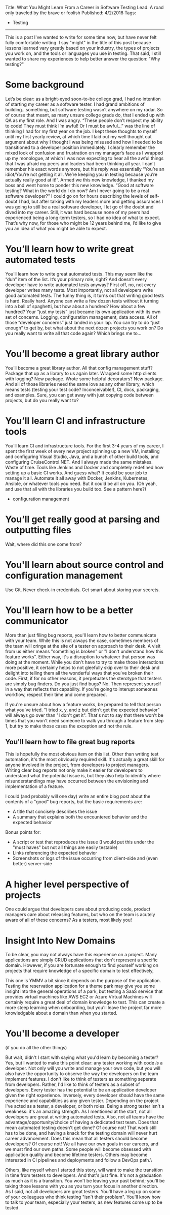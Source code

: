 Title: What You Might Learn From a Career in Software Testing
Lead: A road only traveled by the brave or foolish
Published: 4/2/2018
Tags:
  - Testing
---

This is a post I've wanted to write for some time now, but have never felt fully
comfortable writing. I say "might" in the title of this post because lessons
learned vary greatly based on your industry, the types of projects you work on,
and the tools or languages you use in testing. That said, I still wanted to
share my experiences to help better answer the question: "Why testing?"

# Some background

Let’s be clear: as a bright-eyed soon-to-be college grad, I had no intention of starting my career as a software tester. I had grand ambitions of building…something, but software testing wasn’t anywhere on my radar. So of course that meant, as many unsure college grads do, that I ended up with QA as my first role. And I was angry. “These people don’t respect my ability to code! They must think I’m awful! Or I must be awful…” was the line of thinking I had for my first year on the job. I kept these thoughts to myself until my first yearly review, at which time I laid out my well thought out argument about why I thought I was being misused and how I needed to be transitioned to a developer position immediately. I clearly remember the mixed look of confusion and frustration on my manager’s face as I wrapped up my monologue, at which I was now expecting to hear all the awful things that I was afraid my peers and leaders had been thinking all year. I can’t remember his exact words anymore, but his reply was essentially “You’re an idiot/You’re not getting it all. We’re keeping you in testing because you’re actually really good at it!”. Armed we this new knowledge, I thanked my boss and went home to ponder this new knowledge. “Good at software testing? What in the world do I do now? Am I never going to be a real software developer?” I could go on for hours describing the levels of self-doubt I had, but after talking with my leaders more and getting assurances I was going to still be a real software developer, I let go of the doubt and dived into my career. Still, it was hard because none of my peers had experienced being a long-term testers, so I had no idea of what to expect. That’s why now, for those who might be 12 years behind me, I’d like to give you an idea of what you might be able to expect.

# You’ll learn how to write great automated tests

You’ll learn how to write great automated tests. This may seem like the “duh” item of the list. It’s your primary role, right? And doesn’t every developer have to write automated tests anyway? First off, no, not every developer writes many tests. Most importantly, not all developers write good automated tests. The funny thing is, it turns out that writing good tests is hard. Really hard. Anyone can write a few dozen tests without it turning into a ball of spaghetti, but how about a hundred? How about a few hundred? Your “just my tests” just became its own application with its own set of concerns. Logging, configuration management, data access. All of those “developer concerns” just landed in your lap. You can try to do “just enough” to get by, but what about the next dozen projects you work on? Do you really want to write all that code again? Which brings me to…

# You’ll become a great library author

You’ll become a great library author. All that config management stuff? Package that up as a library to us again later. Wrapped some http clients with logging? New package. Wrote some helpful decorators? New package. And all of those libraries need the same love as any other library, which means tests (testing your test code? Inconceivable!), CI, docs, packaging, and examples. Sure, you can get away with just copying code between projects, but do you really want to?

# You’ll learn CI and infrastructure tools

You’ll learn CI and infrastructure tools. For the first 3-4 years of my career, I spent the first week of every new project spinning up a new VM, installing and configuring Visual Studio, Java, and a bunch of other build tools, and configuring CruiseControl.NET. And I always made the same mistakes. Waste of time. Tools like Jenkins and Docker and completely redefined how setting up a basic CI works. And guess what? It could be your job to manage it all. Automate it all away with Docker, Jenkins, Kubernetes, Ansible, or whatever tools you need. But it could be all on you. (Oh yeah, and use that all with the libraries you build too. See a pattern here?)

- configuration management

# You’ll get really good at parsing and outputting files

Wait, where did this one come from?

# You'll learn about source control and configuration management

Use Git. Never check-in credentials. Get smart about storing your secrets.

# You'll learn how to be a better communicator

More than just filing bug reports, you'll learn how to better communicate with
your team. While this is not always the case, sometimes members of the team will
cringe at the site of a tester on approach to their desk. A visit from us either
means "something is broken" or "I don't understand how this feature works".
Either way, it's a disruption to whatever that person was doing at the moment.
While you don't have to try to make those interactions more positive, it
certainly helps to not gleefully skip over to their desk and delight into
telling them all the wonderful ways that you've broken their code. First, if for
no other reasons, it perpetuates the sterotype that testers are simply bug
finders. Do you just find bugs? No. Then represent yourself in a way that
reflects that capability. If you're going to interupt someones workflow, respect
their time and come prepared.

If you're unsure about how a feature works, be prepared to tell that person what
you've tried. "I tried x, y, and z but didn't get the expected behavior" will
always go over than "I don't get it". That's not to say that there won't be
times that you won't need someone to walk you through a feature from step 1, but
try to make those cases the exception and not the rule.

## You'll learn how to file great bug reports

This is hopefully the most obvious item on this list. Other than writing test
automation, it's the most obviously required skill. It's actually a great
skill for anyone involved in the project, from developers to project managers.
Writing clear bug reports not only make it easier for developers to understand
what the potential issue is, but they also help to identify where
misunderstandings may have occurred between the envisioning and implementation
of a feature.

I could (and probably will one day) write an entire blog post about the contents
of a "good" bug reports, but the basic requirements are:

- A title that concisely describes the issue
- A summary that explains both the encountered behavior and the expected behavior

Bonus points for:

- A script or test that reproduces the issue (I would put this under the "must
  haves" but not all things are easily testable)
- Links referencing the expected behavior
- Screenshots or logs of the issue occurring from client-side and (even better)
  server-side

# A higher level perspective of projects

One could argue that developers care about producing code, product managers care
about releasing features, but who on the team is acutely aware of all of these
concerns? As a testers, most likely you!

# Insight Into New Domains

To be clear, you may not always have this experience on a project. Many
applications are simply CRUD applications that don't represent a specific
domain. However, if you are fortunate enough to find yourself working on
projects that require knowledge of a specific domain to test effectively, 

This one is YMMV a bit since it depends on the purpose of the application.
Testing the reservation application for a theme park may give you some insight
into the general operations of a park, but testing a SaaS service that provides
virtual machines like AWS EC2 or Azure Virtual Machines will certainly require
a great deal of domain knowledge to test. This can create a more steep learning
when onboarding, but you'll leave the project far more knowledgable about a
domain than when you started.

# You'll become a developer

(if you do all the other things)

But wait, didn't I start with saying what you'd learn by becoming a tester? Yes,
but I wanted to make this point clear: any tester working with code *is* a
developer. Not only will you write and manage your own code, but you will also
have the opportunity to observe the way the developers on the team implement
features. I don't like to think of testers as something seperate from
developers. Rather, I'd like to think of testers as a subset of developers.
Every tester has the potential to be an application developer given the right
experience. Inversely, every developer *should* have the same experience and
capabilities as any given tester. Depending on the project I've acted as a
tester, a developer, or both roles. Being a strong tester isn't a weakness: it's
an amazing strength. As I mentioned at the start, not all developers are great
at writing automated tests. Also, not all teams have the advantage/opportunity/choice
of having a dedicated test team. Does that mean automated testing doesn't get
done? Of course not! That work still has to be done, and having a knack for the
testing domain will never hurt career advancement. Does this mean that all
testers should become developers? Of course not! We all have our own goals in
our careers, and we must find our own paths. Some people will become obsessed
with application quality and become lifetime testers. Others may become
interested in CI pipelines and deployments and follow a DevOps path.\

Others, like myself when I started this story, will want to make the transition
in time from testers to developers. And that's just fine. It's not a graduation
as much as it is a transition. You won't be leaving your past behind; you'll be
taking those lessons with you as you turn your focus in another direction. As I
said, not all developers are great testers. You'll have a leg up on some of your
colleagues who think testing "isn't their problem". You'll know how to talk to
your team, especially your testers, as new features come up to be tested.